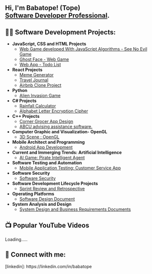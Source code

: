 <h2>Hi, I'm Babatope! (Tope) <br/><a href="https://github.com/babatopeayeni"></a><a href="https://www.linkedin.com/in/babatope-ayeni">Software Developer Professional</a>. </h2>

<h2>👨‍💻 Software Development Projects:</h2>

- <b>JavaScript, CSS and HTML Projects</b>
  - [Web Game developed With JavaScript Algorithms - See No Evil Game ](https://github.com/babatopeayeni/threemonkeysgame)
  - [Ghost Face - Web Game](https://github.com/babatopeayeni/ghostFaceGame)
  - [Web App - Todo List ](https://github.com/babatopeayeni/Todo-List-JavaScript-)
- <b>React Projects</b>
  - [Meme Generator](https://github.com/babatopeayeni/meme-app-generator/tree/main) <b><i></b></i>
  - [Travel Journal](https://github.com/babatopeayeni/my-travel-journal/tree/main)
  - [Airbnb Clone Project](https://github.com/babatopeayeni/airbnbClone/tree/main)
- <b>Python</b>
  - [Alien Invasion Game](https://github.com/babatopeayeni/alienInvasionPython/tree/main)
- <b>C# Projects</b>
  - [Rainfall Calculator ](https://github.com/babatopeayeni/rainFallCalculator/tree/main)
  - [Alphabet Letter Encryption Cipher](https://github.com/babatopeayeni/PlayfairCipher/tree/main)
- <b><c>C++ Projects</b>
  - [Corner Grocer App Design ](https://github.com/babatopeayeni/Corner-Grocer-App.git)
  - [ABCU advising assistance software. ](https://github.com/babatopeayeni/ABCU-advisingAssistanceSoftware.git)
- <b><c> Computer Graphic and Visualization- OpenGL</b>
  - [3D Scene : OpenGL ](https://github.com/babatopeayeni/Graphic-Visualization-OpenGL.git)
- <b><c>Mobile Architect and Programming</b>
  - [Android App Development](https://github.com/babatopeayeni/AccelerometerApp.git)
- <b><c>Current and Immerging Trends: Artificial Intelligence</b>
  - [AI Game: Pirate Intelligent Agent](https://github.com/babatopeayeni/PirateIntelligentAgent.git)
- <b><c>Software Testing and Automation</b>
  - [Mobile Application Testing: Customer Service App ](https://github.com/babatopeayeni/SoftwareTestAutomation.git)
- <b><c>Software Security</b>
  - [Software Security](https://github.com/babatopeayeni/SoftwareSecurity.git)
- <b><c>Software Development Lifecycle Projects</b>
  - [Sprint Review and Retrospective](https://github.com/babatopeayeni/SoftwareDevelopmentLifecycle.git)
- <b><c>Operating Platforms</b>
  - [Software Design Document](https://github.com/babatopeayeni/OperatingPlatforms.git)
- <b><c>System Analysis and Design</b>
  - [System Design and Business Requirements Documents](https://github.com/babatopeayeni/SystemAnalysis.git)





<h2>📺 Popular YouTube Videos</h2>
Loading.....

<h2> 🤳 Connect with me:</h2>
[linkedin]: https://linkedin.com/in/babatope

<!--
**babatopeayeni/babatopeayeni** is a ✨ _special_ ✨ repository because its `README.md` (this file) appears on your GitHub profile.

Here are some ideas to get you started:

- 🔭 I’m currently working on ...
- 🌱 I’m currently learning ...
- 👯 I’m looking to collaborate on ...
- 🤔 I’m looking for help with ...
- 💬 Ask me about ...
- 📫 How to reach me: ...
- 😄 Pronouns: ...
- ⚡ Fun fact: ...
-->
